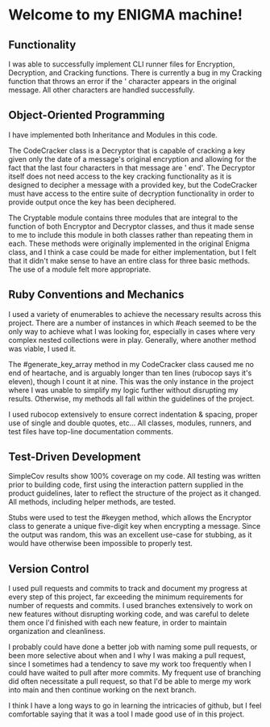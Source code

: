 <h1>Welcome to my ENIGMA machine!</h1>

<h2>Functionality</h2>

I was able to successfully implement CLI runner files for Encryption, Decryption, and Cracking functions.
There is currently a bug in my Cracking function that throws an error if the ' character appears in the original message.
All other characters are handled successfully.

<h2>Object-Oriented Programming</h2>

I have implemented both Inheritance and Modules in this code.

The CodeCracker class is a Decryptor that is capable of cracking a key given only the date of a message's original encryption and allowing for the fact that the last four characters in that message are ' end'. The Decryptor itself does not need access to the key cracking functionality as it is designed to decipher a message with a provided key, but the CodeCracker must have access to the entire suite of decryption functionality in order to provide output once the key has been deciphered.

The Cryptable module contains three modules that are integral to the function of both Encryptor and Decryptor classes, and thus it made sense to me to include this module in both classes rather than repeating them in each. These methods were originally implemented in the original Enigma class, and I think a case could be made for either implementation, but I felt that it didn't make sense to have an entire class for three basic methods. The use of a module felt more appropriate.

<h2>Ruby Conventions and Mechanics</h2>

I used a variety of enumerables to achieve the necessary results across this project. There are a number of instances in which #each seemed to be the only way to achieve what I was looking for, especially in cases where very complex nested collections were in play. Generally, where another method was viable, I used it.

The #generate_key_array method in my CodeCracker class caused me no end of heartache, and is arguably longer than ten lines (rubocop says it's eleven), though I count it at nine. This was the only instance in the project where I was unable to simplify my logic further without disrupting my results. Otherwise, my methods all fall within the guidelines of the project.

I used rubocop extensively to ensure correct indentation & spacing, proper use of single and double quotes, etc... All classes, modules, runners, and test files have top-line documentation comments.

<h2>Test-Driven Development</h2>

SimpleCov results show 100% coverage on my code. All testing was written prior to building code, first using the interaction pattern supplied in the product guidelines, later to reflect the structure of the project as it changed. All methods, including helper methods, are tested.

Stubs were used to test the #keygen method, which allows the Encryptor class to generate a unique five-digit key when encrypting a message. Since the output was random, this was an excellent use-case for stubbing, as it would have otherwise been impossible to properly test.

<h2>Version Control</h2>

I used pull requests and commits to track and document my progress at every step of this project, far exceeding the minimum requirements for number of requests and commits. I used branches extensively to work on new features without disrupting working code, and was careful to delete them once I'd finished with each new feature, in order to maintain organization and cleanliness.

I probably could have done a better job with naming some pull requests, or been more selective about when and I why I was making a pull request, since I sometimes had a tendency to save my work too frequently when I could have waited to pull after more commits. My frequent use of branching did often necessitate a pull request, so that I'd be able to merge my work into main and then continue working on the next branch.

I think I have a long ways to go in learning the intricacies of github, but I feel comfortable saying that it was a tool I made good use of in this project.